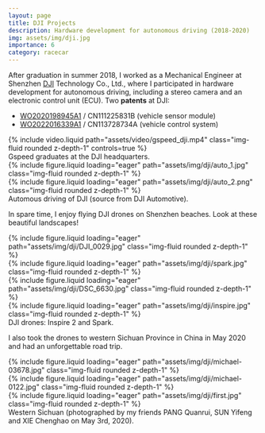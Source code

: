 ```yaml
---
layout: page
title: DJI Projects
description: Hardware development for autonomous driving (2018-2020)
img: assets/img/dji.jpg
importance: 6
category: racecar
---
```


After graduation in summer 2018, I worked as a Mechanical Engineer at Shenzhen [DJI](https://www.dji.com/) Technology Co., Ltd., where I participated in hardware development for autonomous driving, including a stereo camera and an electronic control unit (ECU). Two **patents** at DJI:
* [WO2020198945A1](https://patents.google.com/patent/WO2020198945A1/en) / CN111225831B (vehicle sensor module)
* [WO2022016339A1](https://patents.google.com/patent/WO2022016339A1/en) / CN113728734A (vehicle control system)

<div class="row">
    <div class="col-sm mt-3 mt-md-0">
        {% include video.liquid path="assets/video/gspeed_dji.mp4" class="img-fluid rounded z-depth-1" controls=true %}
    </div>
</div>
<div class="caption">
    Gspeed graduates at the DJI headquarters.
</div>

<div class="row">
    <div class="col-sm mt-3 mt-md-0">
        {% include figure.liquid loading="eager" path="assets/img/dji/auto_1.jpg" class="img-fluid rounded z-depth-1" %}
    </div>
    <div class="col-sm mt-3 mt-md-0">
        {% include figure.liquid loading="eager" path="assets/img/dji/auto_2.png" class="img-fluid rounded z-depth-1" %}
    </div>
</div>
<div class="caption">
    Automous driving of DJI (source from DJI Automotive).
</div>

In spare time, I enjoy flying DJI drones on Shenzhen beaches. Look at these beautiful landscapes!

<div class="row">
    <div class="col-sm mt-3 mt-md-0">
        {% include figure.liquid loading="eager" path="assets/img/dji/DJI_0029.jpg" class="img-fluid rounded z-depth-1" %}
    </div>
    <div class="col-sm mt-3 mt-md-0">
        {% include figure.liquid loading="eager" path="assets/img/dji/spark.jpg" class="img-fluid rounded z-depth-1" %}
    </div>
    <div class="col-sm mt-3 mt-md-0">
        {% include figure.liquid loading="eager" path="assets/img/dji/DSC_6630.jpg" class="img-fluid rounded z-depth-1" %}
    </div>
</div>
<div class="row">
    <div class="col-sm mt-3 mt-md-0">
        {% include figure.liquid loading="eager" path="assets/img/dji/inspire.jpg" class="img-fluid rounded z-depth-1" %}
    </div>
</div>
<div class="caption">
    DJI drones: Inspire 2 and Spark.
</div>

I also took the drones to western Sichuan Province in China in May 2020 and had an unforgettable road trip.

<div class="row">
    <div class="col-sm mt-3 mt-md-0">
        {% include figure.liquid loading="eager" path="assets/img/dji/michael-03678.jpg" class="img-fluid rounded z-depth-1" %}
    </div>
</div>
<div class="row">
    <div class="col-sm mt-3 mt-md-0">
        {% include figure.liquid loading="eager" path="assets/img/dji/michael-0122.jpg" class="img-fluid rounded z-depth-1" %}
    </div>
    <div class="col-sm mt-3 mt-md-0">
        {% include figure.liquid loading="eager" path="assets/img/dji/first.jpg" class="img-fluid rounded z-depth-1" %}
    </div>
</div>
<div class="caption">
    Western Sichuan (photographed by my friends PANG Quanrui, SUN Yifeng and XIE Chenghao on May 3rd, 2020).
</div>
